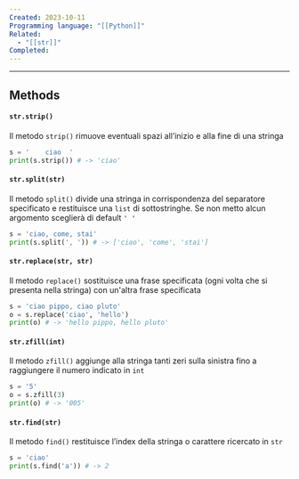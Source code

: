 ```yaml
---
Created: 2023-10-11
Programming language: "[[Python]]"
Related:
  - "[[str]]"
Completed:
---
```

---
## Methods
#### `str.strip()`
Il metodo `strip()` rimuove eventuali spazi all’inizio e alla fine di una stringa
```python
s = '    ciao  '
print(s.strip()) # -> 'ciao'
```

#### `str.split(str)`
Il metodo `split()` divide una stringa in corrispondenza del separatore specificato e restituisce una `list` di sottostringhe. Se non metto alcun argomento sceglierà di default `' '`
```python
s = 'ciao, come, stai'
print(s.split(', ')) # -> ['ciao', 'come', 'stai']
```

#### `str.replace(str, str)`
Il metodo `replace()` sostituisce una frase specificata (ogni volta che si presenta nella stringa) con un'altra frase specificata
```python
s = 'ciao pippo, ciao pluto'
o = s.replace('ciao', 'hello')
print(o) # -> 'hello pippo, hello pluto'
```

#### `str.zfill(int)`
Il metodo `zfill()` aggiunge alla stringa tanti zeri sulla sinistra fino a raggiungere il numero indicato in `int`
```python
s = '5'
o = s.zfill(3)
print(o) # -> '005'
```

#### `str.find(str)`
Il metodo `find()` restituisce l’index della stringa o carattere ricercato in `str`
```python
s = 'ciao'
print(s.find('a')) # -> 2
```


